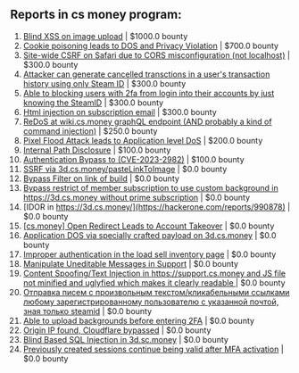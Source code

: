 ## Reports in cs money program:
1. [Blind XSS on image upload](https://hackerone.com/reports/1010466) | $1000.0 bounty
2. [Cookie poisoning leads to DOS and Privacy Violation](https://hackerone.com/reports/1067809) | $700.0 bounty
3. [Site-wide CSRF on Safari due to CORS misconfiguration (not localhost)](https://hackerone.com/reports/975983) | $300.0 bounty
4. [Attacker can generate cancelled transctions in a user's transaction history using only Steam ID](https://hackerone.com/reports/1021776) | $300.0 bounty
5. [Able to blocking users with 2fa from login into their accounts by just knowing the SteamID](https://hackerone.com/reports/1179232) | $300.0 bounty
6. [Html injection on subscription email](https://hackerone.com/reports/1108504) | $300.0 bounty
7. [ReDoS at wiki.cs.money graphQL endpoint (AND probably a kind of command injection)](https://hackerone.com/reports/1000567) | $250.0 bounty
8. [Pixel Flood Attack leads to Application level DoS](https://hackerone.com/reports/970760) | $200.0 bounty
9. [Internal Path Disclosure](https://hackerone.com/reports/979110) | $100.0 bounty
10. [Authentication Bypass to (CVE-2023-2982)](https://hackerone.com/reports/2269989) | $100.0 bounty
11. [SSRF via 3d.cs.money/pasteLinkToImage](https://hackerone.com/reports/832858) | $0.0 bounty
12. [Bypass Filter on link of build](https://hackerone.com/reports/990838) | $0.0 bounty
13. [Bypass restrict of member subscription to use custom background in https://3d.cs.money without prime subscription](https://hackerone.com/reports/989415) | $0.0 bounty
14. [IDOR in https://3d.cs.money/](https://hackerone.com/reports/990878) | $0.0 bounty
15. [[cs.money] Open Redirect Leads to Account Takeover](https://hackerone.com/reports/905607) | $0.0 bounty
16. [Application DOS via specially crafted payload on 3d.cs.money](https://hackerone.com/reports/993582) | $0.0 bounty
17. [Improper authentication in the load sell inventory page](https://hackerone.com/reports/993767) | $0.0 bounty
18. [Manipulate Uneditable Messages in Support](https://hackerone.com/reports/995969) | $0.0 bounty
19. [Content Spoofing/Text Injection in https://support.cs.money and JS file not minified and uglyfied which makes it clearly readable ](https://hackerone.com/reports/997198) | $0.0 bounty
20. [Отправка писем с произвольным текстом/кликабельными ссылками любому зарегистрированному пользователю с указанной почтой, зная только steamid](https://hackerone.com/reports/993711) | $0.0 bounty
21. [Able to upload backgrounds before entering 2FA](https://hackerone.com/reports/1080839) | $0.0 bounty
22. [Origin IP found, Cloudflare bypassed](https://hackerone.com/reports/1105673) | $0.0 bounty
23. [Blind Based SQL Injection in 3d.sc.money](https://hackerone.com/reports/1107536) | $0.0 bounty
24. [Previously created sessions continue being valid after MFA activation](https://hackerone.com/reports/1185479) | $0.0 bounty